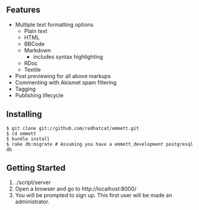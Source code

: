 Features
--------

* Multiple text formatting options
    * Plain text
    * HTML
    * BBCode
    * Markdown
        * includes syntax highlighting
    * RDoc
    * Textile
* Post previewing for all above markups
* Commenting with Akismet spam filtering
* Tagging
* Publishing lifecycle

Installing
----------

    $ git clone git://github.com/redhatcat/emmett.git
    $ cd emmett
    $ bundle install
    $ rake db:migrate # Assuming you have a emmett_development postgresql db

Getting Started
---------------

1. ./script/server
2. Open a browser and go to http://localhost:8000/
3. You will be prompted to sign up.  This first user will be made an administrator.
